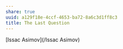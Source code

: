 ```yaml
---
share: true
uuid: a129f18e-4ccf-4653-ba72-8a6c3d1ff8c3
title: The Last Question
---
```

[Issac Asimov](/Issac Asimov)